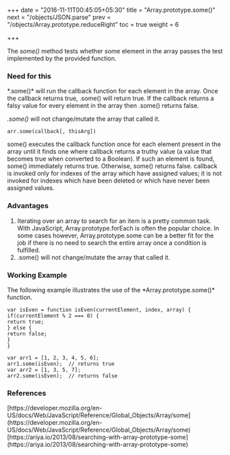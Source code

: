 +++
date = "2016-11-11T00:45:05+05:30"
title = "Array.prototype.some()"
next = "/objects/JSON.parse"
prev = "/objects/Array.prototype.reduceRight"
toc = true
weight = 6

+++

The *some()* method tests whether some element in the array passes the test implemented by the provided function.

<h3>Need for this</h3>
*.some()* will run the callback function for each element in the array. Once the callback returns true, .some() will return true. If the callback returns a falsy value for every element in the array then .some() returns false.

*.some()* will not change/mutate the array that called it.

    arr.some(callback[, thisArg])

some() executes the callback function once for each element present in the array until it finds one where callback returns a truthy value (a value that becomes true when converted to a Boolean). If such an element is found, some() immediately returns true. Otherwise, some() returns false. callback is invoked only for indexes of the array which have assigned values; it is not invoked for indexes which have been deleted or which have never been assigned values.

<h3>Advantages</h3>
<ol>
  <li>Iterating over an array to search for an item is a pretty common task. With JavaScript, Array.prototype.forEach is often the popular choice. In some cases however, Array.prototype.some can be a better fit for the job if there is no need to search the entire array once a condition is fulfilled.</li>
  <li>.some() will not change/mutate the array that called it.</li>
</ol>


<h3>Working Example</h3>
The following example illustrates the use of the *Array.prototype.some()* function.

    var isEven = function isEven(currentElement, index, array) {
    if(currentElement % 2 === 0) {
    return true;
    } else {
    return false;
    }
    }

    var arr1 = [1, 2, 3, 4, 5, 6];
    arr1.some(isEven);  // returns true
    var arr2 = [1, 3, 5, 7];
    arr2.some(isEven);  // returns false

<h3>References</h3>
[https://developer.mozilla.org/en-US/docs/Web/JavaScript/Reference/Global_Objects/Array/some](https://developer.mozilla.org/en-US/docs/Web/JavaScript/Reference/Global_Objects/Array/some)<br/>
[https://ariya.io/2013/08/searching-with-array-prototype-some](https://ariya.io/2013/08/searching-with-array-prototype-some)
